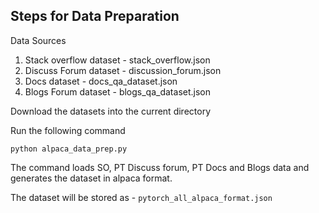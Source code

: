 ## Steps for Data Preparation

Data Sources

1. Stack overflow dataset - stack_overflow.json
2. Discuss Forum dataset - discussion_forum.json
3. Docs dataset - docs_qa_dataset.json
4. Blogs Forum dataset - blogs_qa_dataset.json

Download the datasets into the current directory

Run the following command

```
python alpaca_data_prep.py
```

The command loads SO, PT Discuss forum, PT Docs and Blogs data and generates the dataset in alpaca format.

The dataset will be stored as - `pytorch_all_alpaca_format.json`